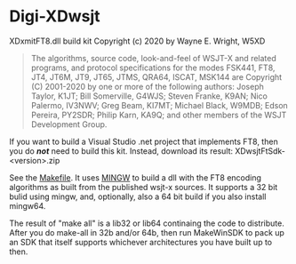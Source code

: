# Digi-XDwsjt
XDxmitFT8.dll build kit
Copyright (c) 2020 by Wayne E. Wright, W5XD
<blockquote>
The algorithms, source code, look-and-feel of WSJT-X and related 
programs, and protocol specifications for the modes FSK441, FT8, JT4, 
JT6M, JT9, JT65, JTMS, QRA64, ISCAT, MSK144 are Copyright (C) 
2001-2020 by one or more of the following authors: Joseph Taylor, 
K1JT; Bill Somerville, G4WJS; Steven Franke, K9AN; Nico Palermo, 
IV3NWV; Greg Beam, KI7MT; Michael Black, W9MDB; Edson Pereira, PY2SDR;
Philip Karn, KA9Q; and other members of the WSJT Development Group.
</blockquote>

If you want to build a Visual Studio .net project that implements FT8, then
you do <b><i>not</i></b> need to build this kit. Instead, download its result:
	 XDwsjtFtSdk-&lt;version&gt;.zip

See the <a href='Makefile'>Makefile</a>.
It uses <a href='https://osdn.net/projects/mingw/'>MINGW</a> to build a dll with the FT8 encoding algorithms as built from 
the published wsjt-x sources. It supports a 32 bit bulid using mingw, and,
optionally, also a 64 bit build if you also install mingw64.

The result of "make all" is a lib32 or lib64 continaing the code to
distribute. After you do make-all in 32b and/or 64b, then run
MakeWinSDK to pack up an SDK that itself supports whichever
architectures you have built up to then.


